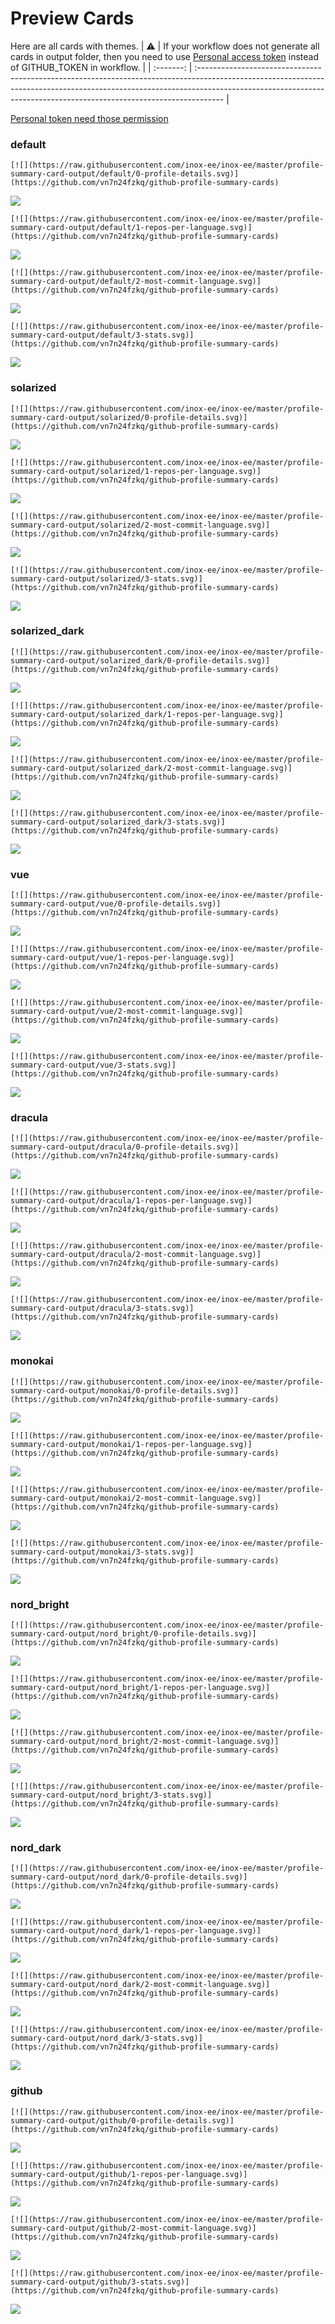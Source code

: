 
# Preview Cards

Here are all cards with themes.
| :warning: | If your workflow does not generate all cards in output folder, then you need to use [Personal access token](https://docs.github.com/en/actions/configuring-and-managing-workflows/creating-and-storing-encrypted-secrets) instead of GITHUB_TOKEN in workflow. |
| :-------: | :------------------------------------------------------------------------------------------------------------------------------------------------------------------------------------------------------------------------------------------------ |

[Personal token need those permission](https://github.com/vn7n24fzkq/github-profile-summary-cards/wiki/Personal-access-token-permissions)


### default


```
[![](https://raw.githubusercontent.com/inox-ee/inox-ee/master/profile-summary-card-output/default/0-profile-details.svg)](https://github.com/vn7n24fzkq/github-profile-summary-cards)
```
![](https://raw.githubusercontent.com/inox-ee/inox-ee/master/profile-summary-card-output/default/0-profile-details.svg)


```
[![](https://raw.githubusercontent.com/inox-ee/inox-ee/master/profile-summary-card-output/default/1-repos-per-language.svg)](https://github.com/vn7n24fzkq/github-profile-summary-cards)
```
![](https://raw.githubusercontent.com/inox-ee/inox-ee/master/profile-summary-card-output/default/1-repos-per-language.svg)


```
[![](https://raw.githubusercontent.com/inox-ee/inox-ee/master/profile-summary-card-output/default/2-most-commit-language.svg)](https://github.com/vn7n24fzkq/github-profile-summary-cards)
```
![](https://raw.githubusercontent.com/inox-ee/inox-ee/master/profile-summary-card-output/default/2-most-commit-language.svg)


```
[![](https://raw.githubusercontent.com/inox-ee/inox-ee/master/profile-summary-card-output/default/3-stats.svg)](https://github.com/vn7n24fzkq/github-profile-summary-cards)
```
![](https://raw.githubusercontent.com/inox-ee/inox-ee/master/profile-summary-card-output/default/3-stats.svg)


### solarized


```
[![](https://raw.githubusercontent.com/inox-ee/inox-ee/master/profile-summary-card-output/solarized/0-profile-details.svg)](https://github.com/vn7n24fzkq/github-profile-summary-cards)
```
![](https://raw.githubusercontent.com/inox-ee/inox-ee/master/profile-summary-card-output/solarized/0-profile-details.svg)


```
[![](https://raw.githubusercontent.com/inox-ee/inox-ee/master/profile-summary-card-output/solarized/1-repos-per-language.svg)](https://github.com/vn7n24fzkq/github-profile-summary-cards)
```
![](https://raw.githubusercontent.com/inox-ee/inox-ee/master/profile-summary-card-output/solarized/1-repos-per-language.svg)


```
[![](https://raw.githubusercontent.com/inox-ee/inox-ee/master/profile-summary-card-output/solarized/2-most-commit-language.svg)](https://github.com/vn7n24fzkq/github-profile-summary-cards)
```
![](https://raw.githubusercontent.com/inox-ee/inox-ee/master/profile-summary-card-output/solarized/2-most-commit-language.svg)


```
[![](https://raw.githubusercontent.com/inox-ee/inox-ee/master/profile-summary-card-output/solarized/3-stats.svg)](https://github.com/vn7n24fzkq/github-profile-summary-cards)
```
![](https://raw.githubusercontent.com/inox-ee/inox-ee/master/profile-summary-card-output/solarized/3-stats.svg)


### solarized_dark


```
[![](https://raw.githubusercontent.com/inox-ee/inox-ee/master/profile-summary-card-output/solarized_dark/0-profile-details.svg)](https://github.com/vn7n24fzkq/github-profile-summary-cards)
```
![](https://raw.githubusercontent.com/inox-ee/inox-ee/master/profile-summary-card-output/solarized_dark/0-profile-details.svg)


```
[![](https://raw.githubusercontent.com/inox-ee/inox-ee/master/profile-summary-card-output/solarized_dark/1-repos-per-language.svg)](https://github.com/vn7n24fzkq/github-profile-summary-cards)
```
![](https://raw.githubusercontent.com/inox-ee/inox-ee/master/profile-summary-card-output/solarized_dark/1-repos-per-language.svg)


```
[![](https://raw.githubusercontent.com/inox-ee/inox-ee/master/profile-summary-card-output/solarized_dark/2-most-commit-language.svg)](https://github.com/vn7n24fzkq/github-profile-summary-cards)
```
![](https://raw.githubusercontent.com/inox-ee/inox-ee/master/profile-summary-card-output/solarized_dark/2-most-commit-language.svg)


```
[![](https://raw.githubusercontent.com/inox-ee/inox-ee/master/profile-summary-card-output/solarized_dark/3-stats.svg)](https://github.com/vn7n24fzkq/github-profile-summary-cards)
```
![](https://raw.githubusercontent.com/inox-ee/inox-ee/master/profile-summary-card-output/solarized_dark/3-stats.svg)


### vue


```
[![](https://raw.githubusercontent.com/inox-ee/inox-ee/master/profile-summary-card-output/vue/0-profile-details.svg)](https://github.com/vn7n24fzkq/github-profile-summary-cards)
```
![](https://raw.githubusercontent.com/inox-ee/inox-ee/master/profile-summary-card-output/vue/0-profile-details.svg)


```
[![](https://raw.githubusercontent.com/inox-ee/inox-ee/master/profile-summary-card-output/vue/1-repos-per-language.svg)](https://github.com/vn7n24fzkq/github-profile-summary-cards)
```
![](https://raw.githubusercontent.com/inox-ee/inox-ee/master/profile-summary-card-output/vue/1-repos-per-language.svg)


```
[![](https://raw.githubusercontent.com/inox-ee/inox-ee/master/profile-summary-card-output/vue/2-most-commit-language.svg)](https://github.com/vn7n24fzkq/github-profile-summary-cards)
```
![](https://raw.githubusercontent.com/inox-ee/inox-ee/master/profile-summary-card-output/vue/2-most-commit-language.svg)


```
[![](https://raw.githubusercontent.com/inox-ee/inox-ee/master/profile-summary-card-output/vue/3-stats.svg)](https://github.com/vn7n24fzkq/github-profile-summary-cards)
```
![](https://raw.githubusercontent.com/inox-ee/inox-ee/master/profile-summary-card-output/vue/3-stats.svg)


### dracula


```
[![](https://raw.githubusercontent.com/inox-ee/inox-ee/master/profile-summary-card-output/dracula/0-profile-details.svg)](https://github.com/vn7n24fzkq/github-profile-summary-cards)
```
![](https://raw.githubusercontent.com/inox-ee/inox-ee/master/profile-summary-card-output/dracula/0-profile-details.svg)


```
[![](https://raw.githubusercontent.com/inox-ee/inox-ee/master/profile-summary-card-output/dracula/1-repos-per-language.svg)](https://github.com/vn7n24fzkq/github-profile-summary-cards)
```
![](https://raw.githubusercontent.com/inox-ee/inox-ee/master/profile-summary-card-output/dracula/1-repos-per-language.svg)


```
[![](https://raw.githubusercontent.com/inox-ee/inox-ee/master/profile-summary-card-output/dracula/2-most-commit-language.svg)](https://github.com/vn7n24fzkq/github-profile-summary-cards)
```
![](https://raw.githubusercontent.com/inox-ee/inox-ee/master/profile-summary-card-output/dracula/2-most-commit-language.svg)


```
[![](https://raw.githubusercontent.com/inox-ee/inox-ee/master/profile-summary-card-output/dracula/3-stats.svg)](https://github.com/vn7n24fzkq/github-profile-summary-cards)
```
![](https://raw.githubusercontent.com/inox-ee/inox-ee/master/profile-summary-card-output/dracula/3-stats.svg)


### monokai


```
[![](https://raw.githubusercontent.com/inox-ee/inox-ee/master/profile-summary-card-output/monokai/0-profile-details.svg)](https://github.com/vn7n24fzkq/github-profile-summary-cards)
```
![](https://raw.githubusercontent.com/inox-ee/inox-ee/master/profile-summary-card-output/monokai/0-profile-details.svg)


```
[![](https://raw.githubusercontent.com/inox-ee/inox-ee/master/profile-summary-card-output/monokai/1-repos-per-language.svg)](https://github.com/vn7n24fzkq/github-profile-summary-cards)
```
![](https://raw.githubusercontent.com/inox-ee/inox-ee/master/profile-summary-card-output/monokai/1-repos-per-language.svg)


```
[![](https://raw.githubusercontent.com/inox-ee/inox-ee/master/profile-summary-card-output/monokai/2-most-commit-language.svg)](https://github.com/vn7n24fzkq/github-profile-summary-cards)
```
![](https://raw.githubusercontent.com/inox-ee/inox-ee/master/profile-summary-card-output/monokai/2-most-commit-language.svg)


```
[![](https://raw.githubusercontent.com/inox-ee/inox-ee/master/profile-summary-card-output/monokai/3-stats.svg)](https://github.com/vn7n24fzkq/github-profile-summary-cards)
```
![](https://raw.githubusercontent.com/inox-ee/inox-ee/master/profile-summary-card-output/monokai/3-stats.svg)


### nord_bright


```
[![](https://raw.githubusercontent.com/inox-ee/inox-ee/master/profile-summary-card-output/nord_bright/0-profile-details.svg)](https://github.com/vn7n24fzkq/github-profile-summary-cards)
```
![](https://raw.githubusercontent.com/inox-ee/inox-ee/master/profile-summary-card-output/nord_bright/0-profile-details.svg)


```
[![](https://raw.githubusercontent.com/inox-ee/inox-ee/master/profile-summary-card-output/nord_bright/1-repos-per-language.svg)](https://github.com/vn7n24fzkq/github-profile-summary-cards)
```
![](https://raw.githubusercontent.com/inox-ee/inox-ee/master/profile-summary-card-output/nord_bright/1-repos-per-language.svg)


```
[![](https://raw.githubusercontent.com/inox-ee/inox-ee/master/profile-summary-card-output/nord_bright/2-most-commit-language.svg)](https://github.com/vn7n24fzkq/github-profile-summary-cards)
```
![](https://raw.githubusercontent.com/inox-ee/inox-ee/master/profile-summary-card-output/nord_bright/2-most-commit-language.svg)


```
[![](https://raw.githubusercontent.com/inox-ee/inox-ee/master/profile-summary-card-output/nord_bright/3-stats.svg)](https://github.com/vn7n24fzkq/github-profile-summary-cards)
```
![](https://raw.githubusercontent.com/inox-ee/inox-ee/master/profile-summary-card-output/nord_bright/3-stats.svg)


### nord_dark


```
[![](https://raw.githubusercontent.com/inox-ee/inox-ee/master/profile-summary-card-output/nord_dark/0-profile-details.svg)](https://github.com/vn7n24fzkq/github-profile-summary-cards)
```
![](https://raw.githubusercontent.com/inox-ee/inox-ee/master/profile-summary-card-output/nord_dark/0-profile-details.svg)


```
[![](https://raw.githubusercontent.com/inox-ee/inox-ee/master/profile-summary-card-output/nord_dark/1-repos-per-language.svg)](https://github.com/vn7n24fzkq/github-profile-summary-cards)
```
![](https://raw.githubusercontent.com/inox-ee/inox-ee/master/profile-summary-card-output/nord_dark/1-repos-per-language.svg)


```
[![](https://raw.githubusercontent.com/inox-ee/inox-ee/master/profile-summary-card-output/nord_dark/2-most-commit-language.svg)](https://github.com/vn7n24fzkq/github-profile-summary-cards)
```
![](https://raw.githubusercontent.com/inox-ee/inox-ee/master/profile-summary-card-output/nord_dark/2-most-commit-language.svg)


```
[![](https://raw.githubusercontent.com/inox-ee/inox-ee/master/profile-summary-card-output/nord_dark/3-stats.svg)](https://github.com/vn7n24fzkq/github-profile-summary-cards)
```
![](https://raw.githubusercontent.com/inox-ee/inox-ee/master/profile-summary-card-output/nord_dark/3-stats.svg)


### github


```
[![](https://raw.githubusercontent.com/inox-ee/inox-ee/master/profile-summary-card-output/github/0-profile-details.svg)](https://github.com/vn7n24fzkq/github-profile-summary-cards)
```
![](https://raw.githubusercontent.com/inox-ee/inox-ee/master/profile-summary-card-output/github/0-profile-details.svg)


```
[![](https://raw.githubusercontent.com/inox-ee/inox-ee/master/profile-summary-card-output/github/1-repos-per-language.svg)](https://github.com/vn7n24fzkq/github-profile-summary-cards)
```
![](https://raw.githubusercontent.com/inox-ee/inox-ee/master/profile-summary-card-output/github/1-repos-per-language.svg)


```
[![](https://raw.githubusercontent.com/inox-ee/inox-ee/master/profile-summary-card-output/github/2-most-commit-language.svg)](https://github.com/vn7n24fzkq/github-profile-summary-cards)
```
![](https://raw.githubusercontent.com/inox-ee/inox-ee/master/profile-summary-card-output/github/2-most-commit-language.svg)


```
[![](https://raw.githubusercontent.com/inox-ee/inox-ee/master/profile-summary-card-output/github/3-stats.svg)](https://github.com/vn7n24fzkq/github-profile-summary-cards)
```
![](https://raw.githubusercontent.com/inox-ee/inox-ee/master/profile-summary-card-output/github/3-stats.svg)

